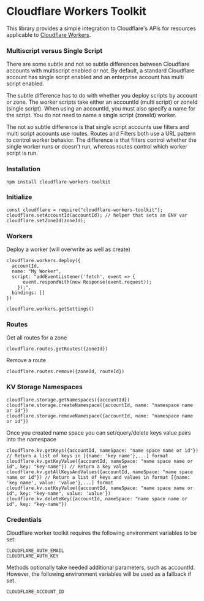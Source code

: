 # Cloudflare Workers Toolkit

This library provides a simple integration to Cloudflare's APIs for resources applicable to [Cloudflare Workers](https://developers.cloudflare.com/workers/about/).

### Multiscript versus Single Script

There are some subtle and not so subtle differences between Cloudflare accounts with multiscript enabled or not. By default, a standard Cloudflare account has single script enabled and an enterprise account has multi script enabled.

The subtle difference has to do with whether you deploy scripts by account or zone. The worker scripts take either an accountId (multi script) or zoneId (single script). When using an accountId, you must also specify a name for the script. You do not need to name a single script (zoneId) worker.

The not so subtle difference is that single script accounts use filters and multi script accounts use routes. Routes and Filters both use a URL pattern to control worker behavior. The difference is that filters control whether the single worker runs or doesn't run, whereas routes control which worker script is run.

### Installation

```
npm install cloudflare-workers-toolkit
```

### Initialize

```
const cloudflare = require("cloudflare-workers-toolkit");
cloudflare.setAccountId(accountId); // helper that sets an ENV var
cloudflare.setZoneId(zoneId);
```

### Workers

Deploy a worker (will overwrite as well as create)

```
cloudflare.workers.deploy({
  accountId,
  name: "My Worker",
  script: "addEventListener('fetch', event => {
      event.respondWith(new Response(event.request));
    });",
  bindings: []
})
```

```
cloudflare.workers.getSettings()
```

### Routes

Get all routes for a zone
```
cloudflare.routes.getRoutes({zoneId})
```

Remove a route
```
cloudflare.routes.remove({zoneId, routeId})
```

### KV Storage Namespaces

```
cloudflare.storage.getNamespaces({accountId})
cloudflare.storage.createNamespace({accountId, name: "namespace name or id"})
cloudflare.storage.removeNamespace({accountId, name: "namespace name or id"})
```

Once you created name space you can set/query/delete keys value pairs into the namespace

```
cloudflare.kv.getKeys({accountId, nameSpace: "name space name or id"}) // Return a list of keys in [{name: 'key name'},...] format
cloudflare.kv.getKeyValue({accountId, nameSpace: "name space name or id", key: "key-name"}) // Return a key value
cloudflare.kv.getAllKeysAndValues({accountId, nameSpace: "name space name or id"}) // Return a list of keys and values in format [{name: 'key name', value: 'value'},...] format
cloudflare.kv.setKeyValue({accountId, nameSpace: "name space name or id", key: "key-name", value: 'value'})
cloudflare.kv.deleteKey({accountId, nameSpace: "name space name or id", key: "key-name"})
```


### Credentials

Cloudflare worker toolkit requires the following environment variables to be set:

```
CLOUDFLARE_AUTH_EMAIL
CLOUDFLARE_AUTH_KEY
```

Methods optionally take needed additional parameters, such as accountId. However, the following environment variables will be used as a fallback if set.

```
CLOUDFLARE_ACCOUNT_ID
```

